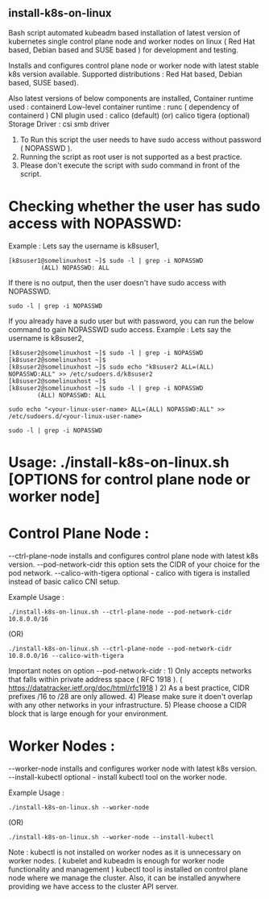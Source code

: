 ## install-k8s-on-linux
Bash script automated kubeadm based installation of latest version of kubernetes single control plane node and worker nodes on linux ( Red Hat based, Debian based and SUSE based ) for development and testing.

Installs and configures control plane node or worker node with latest stable k8s version available.
Supported distributions : Red Hat based, Debian based, SUSE based).

Also latest versions of below components are installed,
        Container runtime used : containerd
        Low-level container runtime : runc ( dependency of containerd )
        CNI plugin used : calico (default) (or) calico tigera (optional)
        Storage Driver : csi smb driver

1) To Run this script the user needs to have sudo access without password ( NOPASSWD ).
2) Running the script as root user is not supported as a best practice.
3) Please don't execute the script with sudo command in front of the script.

# Checking whether the user has sudo access with NOPASSWD:
Example : Lets say the username is k8suser1,
```
[k8suser1@somelinuxhost ~]$ sudo -l | grep -i NOPASSWD
         (ALL) NOPASSWD: ALL
```
If there is no output, then the user doesn't have sudo access with NOPASSWD.      
```        
sudo -l | grep -i NOPASSWD
```
        
If you already have a sudo user but with password, you can run the below command to gain NOPASSWD sudo access.
Example : Lets say the username is k8suser2,
```
[k8suser2@somelinuxhost ~]$ sudo -l | grep -i NOPASSWD
[k8suser2@somelinuxhost ~]$
[k8suser2@somelinuxhost ~]$ sudo echo "k8suser2 ALL=(ALL) NOPASSWD:ALL" >> /etc/sudoers.d/k8suser2
[k8suser2@somelinuxhost ~]$
[k8suser2@somelinuxhost ~]$ sudo -l | grep -i NOPASSWD
        (ALL) NOPASSWD: ALL
```
```           
sudo echo "<your-linux-user-name> ALL=(ALL) NOPASSWD:ALL" >> /etc/sudoers.d/<your-linux-user-name>
```
```
sudo -l | grep -i NOPASSWD
```


# Usage: ./install-k8s-on-linux.sh [OPTIONS for control plane node or worker node]

# Control Plane Node :
--ctrl-plane-node       installs and configures control plane node with latest k8s version.
--pod-network-cidr      this option sets the CIDR of your choice for the pod network.
--calico-with-tigera    optional - calico with tigera is installed instead of basic calico CNI setup.

Example Usage : 
```
./install-k8s-on-linux.sh --ctrl-plane-node --pod-network-cidr 10.8.0.0/16
```
(OR)
```
./install-k8s-on-linux.sh --ctrl-plane-node --pod-network-cidr 10.8.0.0/16 --calico-with-tigera
```
Important notes on option --pod-network-cidr :
        1) Only accepts networks that falls within private address space ( RFC 1918 ).
           ( https://datatracker.ietf.org/doc/html/rfc1918 )
        2) As a best practice, CIDR prefixes /16 to /28 are only allowed.
        4) Please make sure it doen't overlap with any other networks in your infrastructure.
        5) Please choose a CIDR block that is large enough for your environment.

# Worker Nodes :
--worker-node   installs and configures worker node with latest k8s version.
--install-kubectl       optional - install kubectl tool on the worker node.

Example Usage : 
```
./install-k8s-on-linux.sh --worker-node
```
(OR)
```
./install-k8s-on-linux.sh --worker-node --install-kubectl
```
Note :
        kubectl is not installed on worker nodes as it is unnecessary on worker nodes.
        ( kubelet and kubeadm is enough for worker node functionality and management )
        kubectl tool is installed on control plane node where we manage the cluster.
        Also, it can be installed anywhere providing we have access to the cluster API server.
